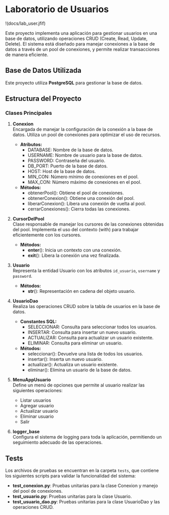 # Laboratorio de Usuarios

!(docs/lab_user.jfif)


Este proyecto implementa una aplicación para gestionar usuarios en una base de datos, utilizando operaciones CRUD (Create, Read, Update, Delete). El sistema está diseñado para manejar conexiones a la base de datos a través de un pool de conexiones, y permite realizar transacciones de manera eficiente.

## Base de Datos Utilizada
Este proyecto utiliza **PostgreSQL** para gestionar la base de datos.

## Estructura del Proyecto

### Clases Principales

1. **Conexion**  
   Encargada de manejar la configuración de la conexión a la base de datos. Utiliza un pool de conexiones para optimizar el uso de recursos.
   - **Atributos:**
     - DATABASE: Nombre de la base de datos.
     - USERNAME: Nombre de usuario para la base de datos.
     - PASSWORD: Contraseña del usuario.
     - DB_PORT: Puerto de la base de datos.
     - HOST: Host de la base de datos.
     - MIN_CON: Número mínimo de conexiones en el pool.
     - MAX_CON: Número máximo de conexiones en el pool.
   - **Métodos:**
     - obtenerPool(): Obtiene el pool de conexiones.
     - obtenerConexion(): Obtiene una conexión del pool.
     - liberarConexion(): Libera una conexión de vuelta al pool.
     - cerrarConexiones(): Cierra todas las conexiones.

2. **CursorDelPool**  
   Clase responsable de manejar los cursores de las conexiones obtenidas del pool. Implementa el uso del contexto (with) para trabajar eficientemente con los cursores.
   - **Métodos:**
     - __enter__(): Inicia un contexto con una conexión.
     - __exit__(): Libera la conexión una vez finalizada.

3. **Usuario**  
   Representa la entidad Usuario con los atributos `id_usuario`, `username` y `password`.
   - **Métodos:**
     - __str__(): Representación en cadena del objeto usuario.

4. **UsuarioDao**  
   Realiza las operaciones CRUD sobre la tabla de usuarios en la base de datos.
   - **Constantes SQL:**
     - SELECCIONAR: Consulta para seleccionar todos los usuarios.
     - INSERTAR: Consulta para insertar un nuevo usuario.
     - ACTUALIZAR: Consulta para actualizar un usuario existente.
     - ELIMINAR: Consulta para eliminar un usuario.
   - **Métodos:**
     - seleccionar(): Devuelve una lista de todos los usuarios.
     - insertar(): Inserta un nuevo usuario.
     - actualizar(): Actualiza un usuario existente.
     - eliminar(): Elimina un usuario de la base de datos.

5. **MenuAppUsuario**  
   Define un menú de opciones que permite al usuario realizar las siguientes operaciones:
   - Listar usuarios
   - Agregar usuario
   - Actualizar usuario
   - Eliminar usuario
   - Salir

6. **logger_base**  
   Configura el sistema de logging para toda la aplicación, permitiendo un seguimiento adecuado de las operaciones.

## Tests
Los archivos de pruebas se encuentran en la carpeta `tests`, que contiene los siguientes scripts para validar la funcionalidad del sistema:
- **test_conexion.py**: Pruebas unitarias para la clase Conexion y manejo del pool de conexiones.
- **test_usuario.py**: Pruebas unitarias para la clase Usuario.
- **test_usuario_dao.py**: Pruebas unitarias para la clase UsuarioDao y las operaciones CRUD.

